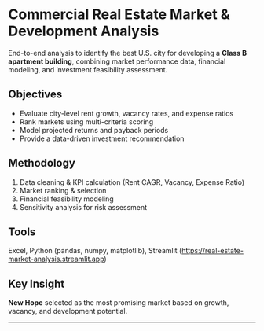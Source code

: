 # Commercial Real Estate Market & Development Analysis

End-to-end analysis to identify the best U.S. city for developing a **Class B apartment building**, combining market performance data, financial modeling, and investment feasibility assessment.

## Objectives
- Evaluate city-level rent growth, vacancy rates, and expense ratios
- Rank markets using multi-criteria scoring
- Model projected returns and payback periods
- Provide a data-driven investment recommendation

## Methodology
1. Data cleaning & KPI calculation (Rent CAGR, Vacancy, Expense Ratio)
2. Market ranking & selection
3. Financial feasibility modeling
4. Sensitivity analysis for risk assessment

## Tools
Excel, Python (pandas, numpy, matplotlib), Streamlit (https://real-estate-market-analysis.streamlit.app)

## Key Insight
**New Hope** selected as the most promising market based on growth, vacancy, and development potential.

---
